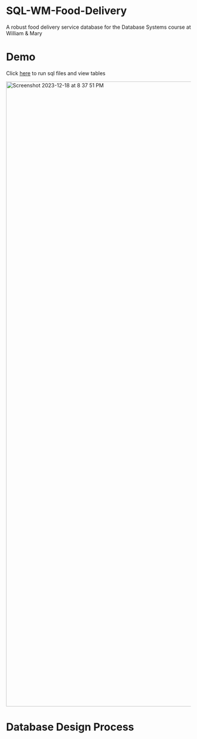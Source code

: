 # SQL-WM-Food-Delivery
A robust food delivery service database for the Database Systems course at William &amp; Mary


# Demo
Click [here](https://www.crunchydata.com/developers/playground?sql=https://raw.githubusercontent.com/kimsejas/PostgreSQL-WM-Food-Delivery/main/food_delivery_schema%2Bdata%2Bqueries.sql) to run sql files and view tables

<img width="1705" alt="Screenshot 2023-12-18 at 8 37 51 PM" src="https://github.com/kimsejas/PostgreSQL-WM-Food-Delivery/assets/109777428/7c39ca35-7e9b-47d1-8cfc-7c3c53f6d931">

# Database Design Process

